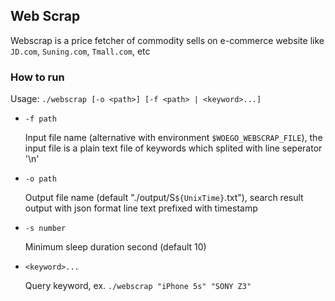 ## Web Scrap 

Webscrap is a price fetcher of commodity sells on e-commerce website like `JD.com`, `Suning.com`, `Tmall.com`, etc

### How to run

Usage: `./webscrap [-o <path>] [-f <path> | <keyword>...]`
    
* `-f path`

    Input file name (alternative with environment `$WOEGO_WEBSCRAP_FILE`), the input file is a plain text file of keywords which splited with line seperator '\n'

* `-o path`

    Output file name (default "./output/S`${UnixTime}`.txt"), search result output with json format line text prefixed with timestamp  

* `-s number`

    Minimum sleep duration second (default 10)
    
* `<keyword>...`

    Query keyword, ex. `./webscrap "iPhone 5s" "SONY Z3"`
